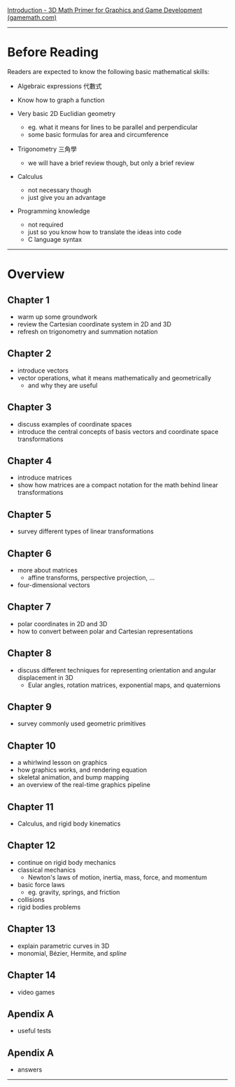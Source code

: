 [Introduction - 3D Math Primer for Graphics and Game Development (gamemath.com)](https://gamemath.com/book/intro.html)
___

# Before Reading

Readers are expected to know the following basic mathematical skills:
* Algebraic expressions 代數式
* Know how to graph a function
* Very basic 2D Euclidian geometry
	* eg. what it means for lines to be parallel and perpendicular
	* some basic formulas for area and circumference
* Trigonometry 三角學
	* we will have a brief review though, but only a brief review
* Calculus
	* not necessary though
	* just give you an advantage

* Programming knowledge
	* not required
	* just so you know how to translate the ideas into code
	* C language syntax
___

# Overview

## Chapter 1
* warm up some groundwork
* review the Cartesian coordinate system in 2D and 3D
* refresh on trigonometry and summation notation

## Chapter 2
* introduce vectors
* vector operations, what it means mathematically and geometrically
	* and why they are useful

## Chapter 3
* discuss examples of coordinate spaces
* introduce the central concepts of basis vectors and coordinate space transformations

## Chapter 4
* introduce matrices
* show how matrices are a compact notation for the math behind linear transformations

## Chapter 5
* survey different types of linear transformations

## Chapter 6
* more about matrices
	* affine transforms, perspective projection, ...
* four-dimensional vectors

## Chapter 7
* polar coordinates in 2D and 3D
* how to convert between polar and Cartesian representations

## Chapter 8
* discuss different techniques for representing orientation and angular displacement in 3D
	* Eular angles, rotation matrices, exponential maps, and quaternions

## Chapter 9
* survey commonly used geometric primitives

## Chapter 10
* a whirlwind lesson on graphics
* how graphics works, and rendering equation
* skeletal animation, and bump mapping
* an overview of the real-time graphics pipeline

## Chapter 11
* Calculus, and rigid body kinematics

## Chapter 12
* continue on rigid body mechanics
* classical mechanics
	* Newton's laws of motion, inertia, mass, force, and momentum
* basic force laws
	* eg. gravity, springs, and friction
* collisions
* rigid bodies problems

## Chapter 13
* explain parametric curves in 3D
* monomial, Bézier, Hermite, and *spline*

## Chapter 14
* video games

## Apendix A
* useful tests

## Apendix A
* answers
___
